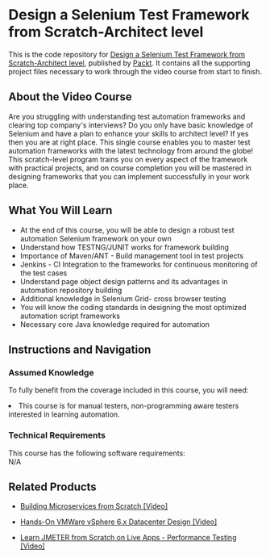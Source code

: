 


# Design a Selenium Test Framework from Scratch-Architect level	
This is the code repository for [Design a Selenium Test Framework from Scratch-Architect level](https://www.packtpub.com/application-development/design-selenium-test-framework-scratch-architect-level-video), published by [Packt](https://www.packtpub.com/?utm_source=github). It contains all the supporting project files necessary to work through the video course from start to finish.
## About the Video Course
Are you struggling with understanding test automation frameworks and clearing top company's interviews? Do you only have basic knowledge of Selenium and have a plan to enhance your skills to architect level? If yes then you are at right place. This single course enables you to master test automation frameworks with the latest technology from around the globe! This scratch-level program trains you on every aspect of the framework with practical projects, and on course completion you will be mastered in designing frameworks that you can implement successfully in your work place.

<H2>What You Will Learn</H2>
<DIV class=book-info-will-learn-text>
<UL>
<LI>At the end of this course, you will be able to design a robust test automation Selenium framework on your own</LI>
<LI>Understand how TESTNG/JUNIT works for framework building</LI>
<LI>Importance of Maven/ANT - Build management tool in test projects</LI>
<LI>Jenkins - CI Integration to the frameworks for continuous monitoring of the test cases</LI>
<LI>Understand page object design patterns and its advantages in automation repository building</LI>
<LI>Additional knowledge in Selenium Grid- cross browser testing</LI>
<LI>You will know the coding standards in designing the most optimized automation script frameworks</LI>
<LI>Necessary core Java knowledge required for automation</LI>
</UL></DIV>

## Instructions and Navigation
### Assumed Knowledge
To fully benefit from the coverage included in this course, you will need:<br/>
<DIV class=book-info-will-learn-text>
<LI> This course is for manual testers, non-programming aware testers interested in learning automation.</LI> 
<DIV>

### Technical Requirements
This course has the following software requirements:<br/>
N/A

## Related Products
* [Building Microservices from Scratch [Video] ](https://www.packtpub.com/application-development/building-microservices-scratch-video)

* [Hands-On VMWare vSphere 6.x Datacenter Design [Video]](https://www.packtpub.com/virtualization-and-cloud/hands-vmware-vsphere-6x-datacenter-design-video)

* [Learn JMETER from Scratch on Live Apps - Performance Testing [Video]](https://www.packtpub.com/application-development/learn-jmeter-scratch-live-apps-performance-testing-video)
